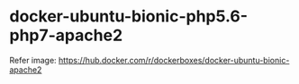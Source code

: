 # docker-ubuntu-bionic-php5.6-php7-apache2

Refer image: https://hub.docker.com/r/dockerboxes/docker-ubuntu-bionic-apache2
